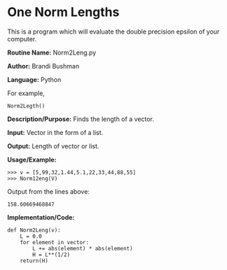 # One Norm Lengths
This is a program which will evaluate the double precision epsilon of your computer.

**Routine Name:**           Norm2Leng.py

**Author:** Brandi Bushman

**Language:** Python

For example,

    Norm2Legth()


**Description/Purpose:** Finds the length of a vector.

**Input:** Vector in the form of a list. 

**Output:**  Length of vector or list. 

**Usage/Example:**
~~~
>>> v = [5,99,32,1.44,5.1,22,33,44,88,55]
>>> Norm12eng(V)
~~~      
Output from the lines above:
~~~
158.60669468847
~~~

**Implementation/Code:**
 
~~~
def Norm2Leng(v):
    L = 0.0
    for element in vector:
        L += abs(element) * abs(element)
        H = L**(1/2)
    return(H)
                

~~~
